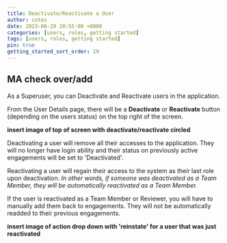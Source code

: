 ```yaml
---
title: Deactivate/Reactivate a User
author: cotes
date: 2023-06-29 20:55:00 +0800
categories: [users, roles, getting started]
tags: [users, roles, getting started]
pin: true
getting_started_sort_order: 19
---
```


## MA check over/add

As a Superuser, you can Deactivate and Reactivate users in the application.  

From the User Details page, there will be a **Deactivate** or **Reactivate** button (depending on the users status) on the top right of the screen.  

**insert image of top of screen with deactivate/reactivate circled**

Deactivating a user will remove all their accesses to the application. They will no longer have login ability and their status on previously active engagements will be set to 'Deactivated'.  

Reactivating a user will regain their access to the system as their last role upon deactivation. *In other words, if someone was deactivated as a Team Member, they will be automatically reactivated as a Team Member.*  

If the user is reactivated as a Team Member or Reviewer, you will have to manually add them back to engagements. They will not be automatically readded to their previous engagements. 

**insert image of action drop down with 'reinstate' for a user that was just reactivated**
